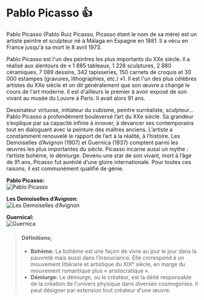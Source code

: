 # Pablo Picasso 👍


Pablo Picasso (Pablo Ruiz Picasso, Picasso étant le nom de sa mère) est un artiste peintre et sculpteur né à Málaga en Espagne en 1881. Il a vécu en France jusqu'à sa mort le 8 avril 1973.

Pablo Picasso est l'un des peintres les plus importants du XXe siècle. Il a réalisé aux alentours de « 1 885 tableaux, 1 228 sculptures, 2 880 céramiques, 7 089 dessins, 342 tapisseries, 150 carnets de croquis et 30 000 estampes (gravures, lithographies, etc.) »1. Il est l'un des plus célèbres artistes du XXe siècle et on dit généralement que son œuvre a changé le cours de l'art moderne. Il est d'ailleurs le premier à avoir exposé de son vivant au musée du Louvre à Paris. Il avait alors 91 ans. 

Dessinateur virtuose, initiateur du cubisme, peintre surréaliste, sculpteur… Pablo Picasso a profondément bouleversé l’art du XXe siècle. Sa grandeur s’explique par sa capacité infinie à innover, à devancer ses contemporains tout en dialoguant avec la peinture des maîtres anciens. L’artiste a constamment renouvelé le rapport de l’art à la réalité, à l’histoire. Les Demoiselles d’Avignon (1907) et Guernica (1937) comptent parmi les œuvres les plus importantes du siècle. Picasso incarne aussi un mythe : l’artiste bohème, le démiurge. Devenu une star de son vivant, mort à l’âge de 91 ans, Picasso fut auréolé d’une gloire internationale. Pour toutes ces raisons, il est communément qualifié de génie.


**Pablo Picasso:**
</br>
![Pablo Picasso](lui.jpg)

**Les Demoiselles d’Avignon:**
</br>
![Les Demoiselles d’Avignon](1.jpeg)

**Guernical:**
</br>
![Guernica](2.jpeg)



> #### Définitions;
>
> - **Bohème:** La bohème est une façon de vivre au jour le jour dans la pauvreté mais aussi dans l’insouciance. Elle correspond à un mouvement littéraire et artistique du XIXᵉ siècle, en marge du mouvement romantique plus « aristocratique ».
> - **Démiurge:** Le démiurge, ou le créateur, est la déité responsable de la création de l'univers physique dans diverses cosmogonies. Il peut désigner par extension tout créateur d'une œuvre.
